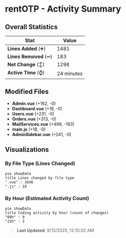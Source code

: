 # rentOTP - Activity Summary 

## Overall Statistics

| Stat                   | Value                                                             |
| ---------------------- | ----------------------------------------------------------------- |
| **Lines Added** (➕)   | 1481                                          |
| **Lines Removed** (➖) | 183                                        |
| **Net Change** (↕)    | 1298                |
| **Active Time** (⌚)   | 24 minutes |


## Modified Files
- **Admin.vue** (+162, -0)
- **Dashboard.vue** (+18, -0)
- **Users.vue** (+231, -0)
- **Orders.vue** (+313, -0)
- **MailServices.vue** (+498, -183)
- **main.js** (+18, -0)
- **AdminSidebar.vue** (+241, -0)

## Visualizations

### By File Type (Lines Changed)

```mermaid
pie showData
title Lines changed by file type
".vue" : 1646
".js" : 18
```

### By Hour (Estimated Activity Count)

```mermaid
pie showData
title Coding activity by hour (count of changes)
"00h" : 9
"23h" : 2
```


> **Last Updated:** 8/13/2025, 12:10:02 AM